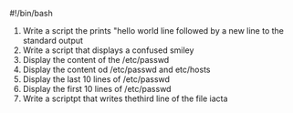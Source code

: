 #!/bin/bash
1. Write a script the prints "hello world line followed by a new line to the standard  output
2. Write a script that displays a confused smiley
3. Display the content of the /etc/passwd
4. Display the content od /etc/passwd and etc/hosts
5. Display the last 10 lines of /etc/passwd
6. Display the first 10 lines of /etc/passwd
7. Write a scriptpt that writes thethird line of the file iacta
